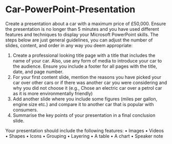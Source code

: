 # Car-PowerPoint-Presentation

Create a presentation about a car with a maximum price of £50,000. Ensure the presentation is no 
longer than 5 minutes and you have used different features and techniques to display your Microsoft 
PowerPoint skills. The steps below are just general guidelines, you can adjust the number of slides,
content, and order in any way you deem appropriate:

1. Create a professional looking title page with a title that includes the name of your car. Also, 
use any form of media to introduce your car to the audience. Ensure you include a footer for 
all pages with the title, date, and page number.
2. For your first content slide, mention the reasons you have picked your car over other cars or 
if there was another car you were considering and why you did not choose it (e.g., Chose an 
electric car over a petrol car as it is more environmentally friendly)
3. Add another slide where you include some figures (miles per gallon, engine size etc.) and 
compare it to another car that is popular with consumers.
4. Summarise the key points of your presentation in a final conclusion slide.

Your presentation should include the following features:
• Images
• Videos
• Shapes 
• Icons
• Grouping
• Layering
• A table
• A chart
• Speaker note
